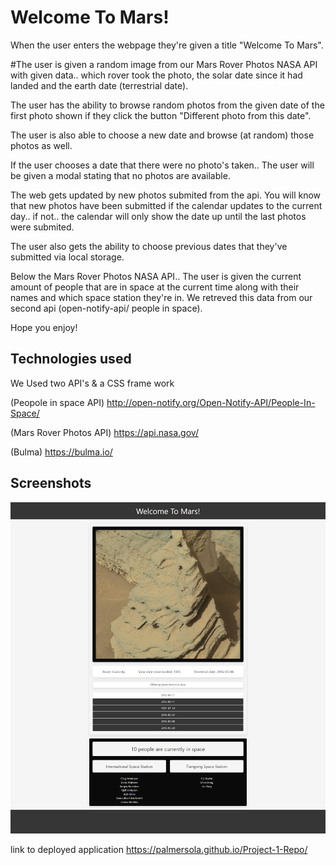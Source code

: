 # Welcome To Mars!

When the user enters the webpage they're given a title "Welcome To Mars".

#The user is given a random image from our Mars Rover Photos NASA API with given data.. which rover took the photo, the solar date since it had landed and the earth date (terrestrial date).

The user has the ability to browse random photos from the given date of the first photo shown if they click the button "Different photo from this date".

The user is also able to choose a new date and browse (at random) those photos as well.

If the user chooses a date that there were no photo's taken.. The user will be given a modal stating that no photos are available.

The web gets updated by new photos submited from the api. You will know that new photos have been submitted if the calendar updates to the current day.. if not.. the calendar will only show the date up until the last photos were submited.

The user also gets the ability to choose previous dates that they've submitted via local storage.

Below the Mars Rover Photos NASA API.. The user is given the current amount of people that are in space at the current time along with their names and which space station they're in. We retreved this data from our second api (open-notify-api/ people in space).

Hope you enjoy!

## Technologies used

We Used two API's & a CSS frame work

(Peopole in space API) http://open-notify.org/Open-Notify-API/People-In-Space/

(Mars Rover Photos API) https://api.nasa.gov/

(Bulma) https://bulma.io/

## Screenshots

<img src="assets\images\WelcomeToMars.png" alt="">

link to deployed application
https://palmersola.github.io/Project-1-Repo/
